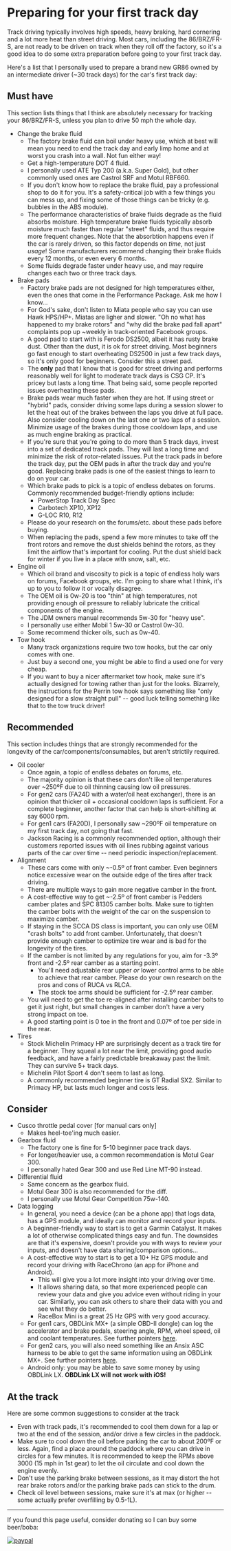 # Preparing for your first track day

Track driving typically involves high speeds, heavy braking, hard cornering and
a lot more heat than street driving. Most cars, including the 86/BRZ/FR-S, are
not ready to be driven on track when they roll off the factory, so it's a good
idea to do some extra preparation before going to your first track day.

Here's a list that I personally used to prepare a brand new GR86 owned by an
intermediate driver (~30 track days) for the car's first track day:

## Must have

This section lists things that I think are absolutely necessary for tracking
your 86/BRZ/FR-S, unless you plan to drive 50 mph the whole day.

* Change the brake fluid
  * The factory brake fluid can boil under heavy use, which at best will mean
    you need to end the track day and early limp home and at worst you crash
    into a wall. Not fun either way!
  * Get a high-temperature DOT 4 fluid.
  * I personally used ATE Typ 200 (a.k.a. Super Gold), but other commonly used
    ones are Castrol SRF and Motul RBF660.
  * If you don't know how to replace the brake fluid, pay a professional shop to
    do it for you. It's a safety-critical job with a few things you can mess up,
    and fixing some of those things can be tricky (e.g. bubbles in the ABS
    module).
  * The performance characteristics of brake fluids degrade as the fluid absorbs
    moisture. High temperature brake fluids typically absorb moisture much faster
    than regular "street" fluids, and thus require more frequent changes. Note that
    the absorbtion happens even if the car is rarely driven, so this factor depends
    on *time*, not just *usage*! Some manufacturers recommend changing their brake
    fluids every 12 months, or even every 6 months.
  * Some fluids degrade faster under heavy use, and may require changes each two
    or three track days.
* Brake pads
  * Factory brake pads are not designed for high temperatures either, even the
    ones that come in the Performance Package. Ask me how I know...
  * For God's sake, don't listen to Miata people who say you can use Hawk
    HPS/HP+. Miatas are ligher and slower. "Oh no what has happened to my brake
    rotors" and "why did the brake pad fall apart" complaints pop up ~weekly in
    track-oriented Facebook groups.
  * A good pad to start with is Ferodo DS2500, albeit it has rusty brake dust.
    Other than the dust, it is ok for street driving. Most beginners go fast
    enough to start overheating DS2500 in just a few track days, so it's only
    good for beginners. Consider this a street pad.
  * The **only** pad that I know that is good for street driving and performs
    reasonably well for light to moderate track days is CSG CP. It's pricey but
    lasts a long time. That being said, some people reported issues overheating
    these pads.
  * Brake pads wear much faster when they are hot. If using street or "hybrid"
    pads, consider driving some laps during a session slower to let the heat
    out of the brakes between the laps you drive at full pace. Also consider
    cooling down on the last one or two laps of a session. Minimize usage of the
    brakes during those cooldown laps, and use as much engine braking as practical.
  * If you're sure that you're going to do more than 5 track days, invest into a
    set of dedicated track pads. They will last a long time and minimize the
    risk of rotor-related issues. Put the track pads in before the track day,
    put the OEM pads in after the track day and you're good. Replacing brake
    pads is one of the easiest things to learn to do on your car.
  * Which brake pads to pick is a topic of endless debates on forums. Commonly
    recommended budget-friendly options include:
    * PowerStop Track Day Spec
    * Carbotech XP10, XP12
    * G-LOC R10, R12
  * Please do your research on the forums/etc. about these pads before buying.
  * When replacing the pads, spend a few more minutes to take off the front
    rotors and remove the dust shields behind the rotors, as they limit the
    airflow that's important for cooling. Put the dust shield back for winter if
    you live in a place with snow, salt, etc.
* Engine oil
  * Which oil brand and viscosity to pick is a topic of endless holy wars on
    forums, Facebook groups, etc. I'm going to share what I think, it's up to
    you to follow it or vocally disagree.
  * The OEM oil is 0w-20 is too "thin" at high temperatures, not providing
    enough oil pressure to reliably lubricate the critical components of the
    engine.
  * The JDM owners manual recommends 5w-30 for "heavy use".
  * I personally use either Mobil 1 5w-30 or Castrol 0w-30.
  * Some recommend thicker oils, such as 0w-40.
* Tow hook
  * Many track organizations require two tow hooks, but the car only comes with
    one.
  * Just buy a second one, you might be able to find a used one for very cheap.
  * If you want to buy a nicer aftermarket tow hook, make sure it's actually
    designed for towing rather than just for the looks. Bizarrely, the
    instructions for the Perrin tow hook says something like "only designed for
    a slow straight pull" -- good luck telling something like that to the tow
    truck driver!

## Recommended

This section includes things that are strongly recommended for the longevity of
the car/components/consumables, but aren't strictily required.

* Oil cooler
  * Once again, a topic of endless debates on forums, etc.
  * The majority opinion is that these cars don't like oil temperatures over
    ~250ºF due to oil thinning causing low oil pressures.
  * For gen2 cars (FA24D with a water/oil heat exchanger), there is an opinion
    that thicker oil + occasional cooldown laps is sufficient. For a complete
    beginner, another factor that can help is short-shifting at say 6000 rpm.
  * For gen1 cars (FA20D), I personally saw ~290ºF oil temperature on my first
    track day, not going that fast.
  * Jackson Racing is a commonly recommended option, although their customers
    reported issues with oil lines rubbing against various parts of the car over
    time -- need periodic inspection/replacement.
* Alignment
  * These cars come with only ~-0.5º of front camber. Even beginners notice
    excessive wear on the outside edge of the tires after track driving.
  * There are multiple ways to gain more negative camber in the front.
  * A cost-effective way to get ~-2.5º of front camber is Pedders camber plates
    and SPC 81305 camber bolts. Make sure to tighten the camber bolts with the
    weight of the car on the suspension to maximize camber.
  * If staying in the SCCA DS class is important, you can only use OEM
    "crash bolts" to add front camber. Unfortunately, that doesn't provide enough
    camber to optimize tire wear and is bad for the longevity of the tires.
  * If the camber is not limited by any regulations for you, aim for -3.3º front
    and -2.5º rear camber as a starting point.
    * You'll need adjustable rear upper _or_ lower control arms to be able to
      achieve that rear camber. Please do your own research on the pros and cons
      of RUCA vs RLCA.
    * The stock toe arms should be sufficient for -2.5º rear camber.
  * You will need to get the toe re-aligned after installing camber bolts to get
    it just right, but small changes in camber don't have a very strong impact
    on toe.
  * A good starting point is 0 toe in the front and 0.07º of toe per side in the
    rear.
* Tires
  * Stock Michelin Primacy HP are surprisingly decent as a track tire for a
    beginner. They squeal a lot near the limit, providing good audio feedback,
    and have a fairly predictable breakaway past the limit. They can survive 5+
    track days.
  * Michelin Pilot Sport 4 don't seem to last as long.
  * A commonly recommended beginner tire is GT Radial SX2. Similar to Primacy
    HP, but lasts much longer and costs less.

## Consider

* Cusco throttle pedal cover [for manual cars only]
  * Makes heel-toe'ing much easier.
* Gearbox fluid
  * The factory one is fine for 5-10 beginner pace track days.
  * For longer/heavier use, a common recommendation is Motul Gear 300.
  * I personally hated Gear 300 and use Red Line MT-90 instead.
* Differential fluid
  * Same concern as the gearbox fluid.
  * Motul Gear 300 is also recommended for the diff.
  * I personally use Motul Gear Competition 75w-140.
* Data logging
  * In general, you need a device (can be a phone app) that logs data, has a GPS
    module, and ideally can monitor and record your inputs.
  * A beginner-friendly way to start is to get a Garmin Catalyst. It makes a lot
    of otherwise complicated things easy and fun. The downsides are that it's
    expensive, doesn't provide you with ways to review your inputs, and doesn't
    have data sharing/comparison options...
  * A cost-effective way to start is to get a 10+ Hz GPS module and record your
    driving with RaceChrono (an app for iPhone and Android).
    * This will give you a lot more insight into your driving over time.
    * It allows sharing data, so that more experienced people can review your data
      and give you advice even without riding in your car. Similarly, you can ask
      others to share their data with you and see what they do better.
    * RaceBox Mini is a great 25 Hz GPS with very good accuracy.
  * For gen1 cars, OBDLink MX+ (a simple OBD-II dongle) can log the accelerator
    and brake pedals, steering angle, RPM, wheel speed, oil and coolant temperatures.
    See further pointers [here](https://github.com/timurrrr/RaceChronoDiyBleDevice/blob/master/can_db/ft86.md).
  * For gen2 cars, you will also need something like an Ansix ASC harness to be
    able to get the same information using an OBDLink MX+.
    See further pointers [here](https://github.com/timurrrr/RaceChronoDiyBleDevice/blob/master/can_db/ft86_gen2.md).
  * Android only: you may be able to save some money by using OBDLink LX. **OBDLink
    LX will not work with iOS!**

## At the track

Here are some common suggestions to consider at the track

* Even with track pads, it's recommended to cool them down for a lap or two at
  the end of the session, and/or drive a few circles in the paddock.
* Make sure to cool down the oil before parking the car to about 200ºF or less.
  Again, find a place around the paddock where you can drive in circles for a
  few minutes. It is recommended to keep the RPMs above 3000 (15 mph in 1st
  gear) to let the oil circulate and cool down the engine evenly.
* Don't use the parking brake between sessions, as it may distort the hot rear
  brake rotors and/or the parking brake pads can stick to the drum.
* Check oil level between sessions, make sure it's at max (or higher --
  some actually prefer overfilling by 0.5-1L).

---

If you found this page useful, consider donating so I can buy some beer/boba:

[![paypal](https://www.paypalobjects.com/en_US/i/btn/btn_donateCC_LG.gif)](https://www.paypal.com/donate?business=ZKULAWZFJKCES&item_name=Donation+to+support+the+ft86+project+on+GitHub&currency_code=USD)
